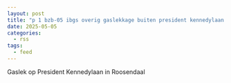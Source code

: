```yaml
---
layout: post
title: "p 1 bzb-05 ibgs overig gaslekkage buiten president kennedylaan roosendaal 201092 201033"
date: 2025-05-05
categories: 
  - rss
tags: 
  - feed
---
```


Gaslek op President Kennedylaan in Roosendaal
